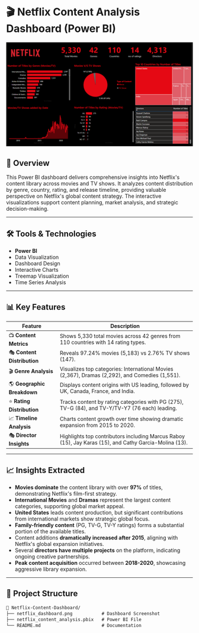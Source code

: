 # 🎬 Netflix Content Analysis Dashboard (Power BI)

![Netflix Content Dashboard](https://github.com/keshav-9636/PowerBI-Projects/blob/main/Netflix%20Dashboard/Netflix%20Dashboard.PNG)

## 📌 Overview

This Power BI dashboard delivers comprehensive insights into Netflix's content library across movies and TV shows. It analyzes content distribution by genre, country, rating, and release timeline, providing valuable perspective on Netflix's global content strategy. The interactive visualizations support content planning, market analysis, and strategic decision-making.

---

## 🛠 Tools & Technologies

- **Power BI**
- Data Visualization
- Dashboard Design
- Interactive Charts
- Treemap Visualization
- Time Series Analysis

---

## 📊 Key Features

| Feature | Description |
|--------|-------------|
| 📺 **Content Metrics** | Shows 5,330 total movies across 42 genres from 110 countries with 14 rating types. |
| 🎭 **Content Distribution** | Reveals 97.24% movies (5,183) vs 2.76% TV shows (147). |
| 🎬 **Genre Analysis** | Visualizes top categories: International Movies (2,367), Dramas (2,292), and Comedies (1,551). |
| 🌎 **Geographic Breakdown** | Displays content origins with US leading, followed by UK, Canada, France, and India. |
| ⭐ **Rating Distribution** | Tracks content by rating categories with PG (275), TV-G (84), and TV-Y/TV-Y7 (76 each) leading. |
| 📈 **Timeline Analysis** | Charts content growth over time showing dramatic expansion from 2015 to 2020. |
| 🎭 **Director Insights** | Highlights top contributors including Marcus Raboy (15), Jay Karas (15), and Cathy Garcia-Molina (13). |

---

## 📈 Insights Extracted

- **Movies dominate** the content library with over **97%** of titles, demonstrating Netflix's film-first strategy.
- **International Movies** and **Dramas** represent the largest content categories, supporting global market appeal.
- **United States** leads content production, but significant contributions from international markets show strategic global focus.
- **Family-friendly content** (PG, TV-G, TV-Y ratings) forms a substantial portion of the available titles.
- Content additions **dramatically increased after 2015**, aligning with Netflix's global expansion initiatives.
- Several **directors have multiple projects** on the platform, indicating ongoing creative partnerships.
- **Peak content acquisition** occurred between **2018-2020**, showcasing aggressive library expansion.

---

## 📁 Project Structure

```plaintext
📂 Netflix-Content-Dashboard/
├── netflix_dashboard.png           # Dashboard Screenshot
├── netflix_content_analysis.pbix   # Power BI File
└── README.md                       # Documentation
```
